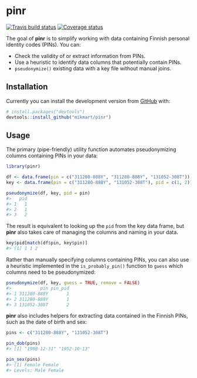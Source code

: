 
<!-- README.md is generated from README.Rmd. Please edit that file -->
pinr
====

[![Travis build status](https://travis-ci.org/mikmart/pinr.svg?branch=master)](https://travis-ci.org/mikmart/pinr) [![Coverage status](https://codecov.io/gh/mikmart/pinr/branch/master/graph/badge.svg)](https://codecov.io/github/mikmart/pinr?branch=master)

The goal of **pinr** is to simplify working with data containing Finnish personal identity codes (PINs). You can:

-   Check the validity of or extract information from PINs.
-   Use a heuristic to identify data columns that potentially contain PINs.
-   `pseudonymize()` existing data with a key file without manual joins.

Installation
------------

Currently you can install the development version from [GitHub](https://github.com/) with:

``` r
# install.packages("devtools")
devtools::install_github("mikmart/pinr")
```

Usage
-----

The primary (pipe-friendly) utility function automates pseudonymizing columns containing PINs in your data:

``` r
library(pinr)

df <- data.frame(pin = c("311280-888Y", "311280-888Y", "131052-308T"))
key <- data.frame(pin = c("311280-888Y", "131052-308T"), pid = c(1, 2))

pseudonymize(df, key, pid = pin)
#>   pid
#> 1   1
#> 2   1
#> 3   2
```

The result is equivalent to looking up the `pid` from the key data frame, but **pinr** also takes care of managing the columns and naming in your data.

``` r
key$pid[match(df$pin, key$pin)]
#> [1] 1 1 2
```

Rather than manually specifying columns containing PINs, you can also use a heuristic implemented in the `is_probably_pin()` function to `guess` which columns need to be pseudonymized:

``` r
pseudonymize(df, key, guess = TRUE, remove = FALSE)
#>           pin pin_pid
#> 1 311280-888Y       1
#> 2 311280-888Y       1
#> 3 131052-308T       2
```

**pinr** also includes helpers for extracting data contained in the Finnish PINs, such as the date of birth and sex:

``` r
pins <- c("311280-888Y", "131052-308T")

pin_dob(pins)
#> [1] "1980-12-31" "1952-10-13"

pin_sex(pins)
#> [1] Female Female
#> Levels: Male Female
```
